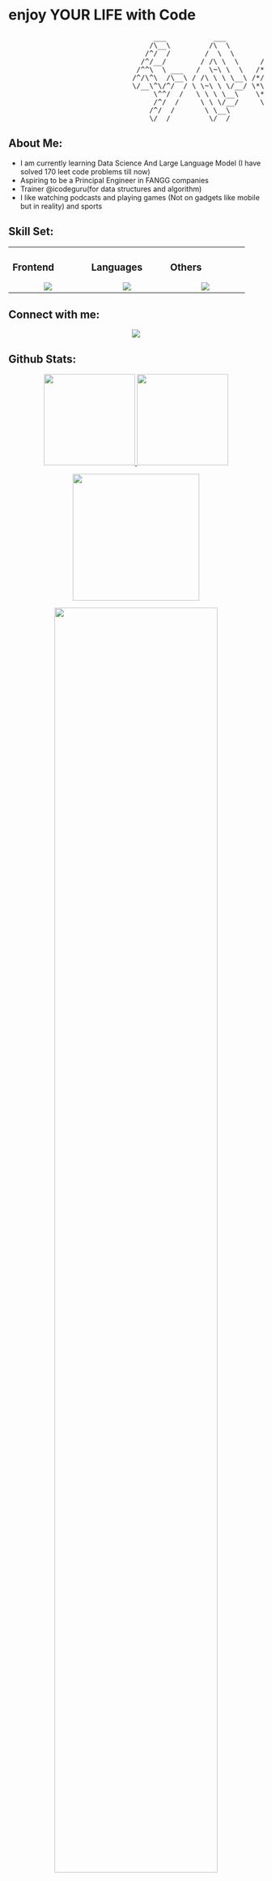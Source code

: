 # enjoy YOUR LIFE with Code

<pre>
                                  ___           ___           ___       ___       ___     
                                 /\__\         /\  \         /\__\     /\__\     /\  \    
                                /^/  /        /  \  \       /*/  /    /-/  /    /&&\  \   
                               /^/__/        / /\ \  \     /*/  /    /-/  /    /&/\&\  \  
                              /^^\  \ ___   /  \~\ \  \   /*/  /    /-/  /    /&/  \&\  \ 
                             /^/\^\  /\__\ / /\ \ \ \__\ /*/__/    /-/__/    /&/__/ \&\__\
                             \/__\^\/^/  / \ \~\ \ \/__/ \*\  \    \-\  \    \&\  \ /&/  /
                                  \^^/  /   \ \ \ \__\    \*\  \    \-\  \    \&\  /&/  / 
                                  /^/  /     \ \ \/__/     \*\  \    \-\  \    \&\/&/  /  
                                 /^/  /       \ \__\        \*\__\    \-\__\    \&&/  /   
                                 \/__/         \/__/         \/__/     \/__/     \/__/    
</pre>

## About Me:

- I am currently learning Data Science And Large Language Model (I have solved 170 leet code problems till now)
- Aspiring to be a Principal Engineer in FANGG companies
- Trainer @icodeguru(for data structures and algorithm)
- I like watching podcasts and playing games (Not on gadgets like mobile but in reality) and sports

## Skill Set:

<table><tr><td valign="top" width="25%">

### Frontend  
<a href="https://github.com/rahasiasutarto">
<div align="center">  
       <img src="https://skillicons.dev/icons?i=html,css,bootstrap,tailwind,js&perline=4" /> 
</div>
</a>
 </td><td valign="top" width="25%">
        
### Languages
<a href="https://github.com/rahasiasutarto">
<div align="center">
       <img src="https://skillicons.dev/icons?i=dotnet,java,python,ts,c,&perline=4" /> 
</div>
</a>

</td><td valign="top" width="25%">
  
### Others
<a href="https://github.com/rahasiasutarto">
<div align="center">
       <img src="https://skillicons.dev/icons?i=git,github,npm,figma,vscode,vercel,discord,qt&perline=4" />
</div>
</a>
</td>
</tr></table>


## Connect with me:
<div align="center">
    <a target="_blank" href="mailto:secrethotchanger@outlook.com"><img src="https://img.shields.io/badge/-secrethotchanger@outlook.com-D14836?style=flat&logo=Gmail&logoColor=white"/></a>
    <!-- <a href="https://leetcode.com/u/rahasiasutarto/" target="_blank"><img src="https://img.shields.io/badge/-Tayyaba%20Tabassum-FFA116?style=flat&logo=LeetCode&logoColor=white"/></a>
    <a href="https://lablab.ai/u/@TayyadaDev" target="_blank"><img src="https://img.shields.io/badge/-LabLab Profile-3B5998?style=flat&logo=LabLab&logoColor=white"/></a>
        <a href="https://medium.com/@rahasiasutarto" target="_blank"><img src="https://img.shields.io/badge/-Medium Profile-3B5948?style=flat&logo=Medium&logoColor=white"/></a> -->
</div>

## Github Stats:
<p align="center">
    <a href="https://github.com/rahasiasutarto">
        <img height="180em" src="https://github-readme-stats-git-masterrstaa-rickstaa.vercel.app/api?username=rahasiasutarto&show_icons=true&theme=onedark&include_all_commits=true&count_private=true&hide_border=true"/>
        <img height="180em" src="https://github-readme-stats-eight-theta.vercel.app/api/top-langs/?username=rahasiasutarto&langs_count=12&layout=compact&langs_count=8&theme=onedark&include_all_commits=true&count_private=true&hide_border=true" />
    </a>
</p>
<!-- Activity Graph -->
<p align="center">
  <a href="https://github.com/rahasiasutarto">
    <img height=250 src="https://github-readme-activity-graph.vercel.app/graph?username=rahasiasutarto&bg_color=282c34&color=FDFD96&line=FDFD96&point=FFFFFF&area_color=79FE96&border_radius=24.5&title_color=FDFD96&border_radius=200px"/>
  </a> 
</p>


 <p align="center">
   <a href="https://github.com/rahasiasutarto"> 
     <img width="80%" src="https://github-readme-streak-stats.herokuapp.com/?user=rahasiasutarto&show_icons=true&locale=en&layout=demo&theme=Onedark&hide_border=true" /> 
   </a>  
 </p>

<br>

<div id="header" align="center">
  
  <p align="center"> <a href="https://github.com/ryo-ma/github-profile-trophy"><img src="https://github-profile-trophy.vercel.app/?username=rahasiasutarto" alt="rahasiasutarto" /></a> </p>
  
  <img src="https://komarev.com/ghpvc/?username=rahasiasutarto&style=for-the-badge&color=orange" alt=""/>
</div>
